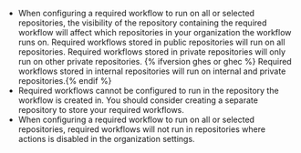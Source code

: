 * When configuring a required workflow to run on all or selected repositories, the visibility of the repository containing the required workflow will affect which repositories in your organization the workflow runs on. Required workflows stored in public repositories will run on all repositories. Required workflows stored in private repositories will only run on other private repositories. {% ifversion ghes or ghec %} Required workflows stored in internal repositories will run on internal and private repositories.{% endif %}
* Required workflows cannot be configured to run in the repository the workflow is created in. You should consider creating a separate repository to store your required workflows.
* When configuring a required workflow to run on all or selected repositories, required workflows will not run in repositories where actions is disabled in the organization settings.
